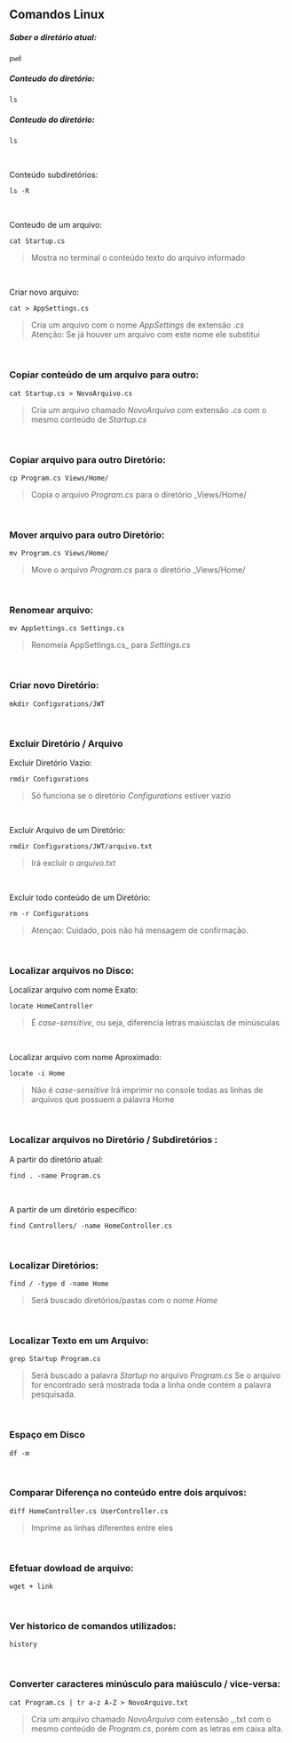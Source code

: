 ## Comandos Linux


##### Saber o diretório atual:
```
pwd
```

##### Conteudo do diretório:
```
ls
```

##### Conteudo do diretório:
```
ls
```















<br>

Conteúdo subdiretórios:
```
ls -R
```


<br>


Conteudo de um arquivo:
```
cat Startup.cs
```
> Mostra no terminal o conteúdo texto do arquivo informado

<br>


Criar novo arquivo:
```
cat > AppSettings.cs
```
> Cria um arquivo com o nome _AppSettings_ de extensão _.cs_  
> Atenção: Se já houver um arquivo com este nome ele substitui
<br>


### Copiar conteúdo de um arquivo para outro:
```
cat Startup.cs > NovoArquivo.cs
```
> Cria um arquivo chamado _NovoArquivo_ com extensão _.cs_ com o mesmo conteúdo de _Startup.cs_
<br>


### Copiar arquivo para outro Diretório:
```
cp Program.cs Views/Home/
```
> Copia o arquivo _Program.cs_ para o diretório _Views/Home/
<br>


### Mover arquivo para outro Diretório:
```
mv Program.cs Views/Home/
```
> Move o arquivo _Program.cs_ para o diretório _Views/Home/
<br>


### Renomear arquivo:
```
mv AppSettings.cs Settings.cs
```
> Renomeia AppSettings.cs_ para _Settings.cs_
<br>


### Criar novo Diretório:
```
mkdir Configurations/JWT
```
<br>


### Excluir Diretório / Arquivo
Excluir Diretório Vazio:
```
rmdir Configurations
```
> Só funciona se o diretório _Configurations_ estiver vazio
<br>

Excluir Arquivo de um Diretório:
```
rmdir Configurations/JWT/arquivo.txt
```
> Irá excluir o _arquivo.txt_
<br>

Excluir todo conteúdo de um Diretório:
```
rm -r Configurations
```
> Atençao: Cuidado, pois não há mensagem de confirmação.
<br>


### Localizar arquivos no Disco:
Localizar arquivo com nome Exato:
```
locate HomeController
```
> É _case-sensitive_, ou seja, diferencia letras maiúsclas de minúsculas
<br>

Localizar arquivo com nome Aproximado:
```
locate -i Home
```
> Não é _case-sensitive_
> Irá imprimir no console todas as linhas de arquivos que possuem a palavra Home
<br>


### Localizar arquivos no Diretório / Subdiretórios :
A partir do diretório atual:
```
find . -name Program.cs
```
<br>

A partir de um diretório específico:
```
find Controllers/ -name HomeController.cs
```
<br>


### Localizar Diretórios:
```
find / -type d -name Home
```
> Será buscado diretórios/pastas com o nome _Home_
<br>


### Localizar Texto em um Arquivo:
```
grep Startup Program.cs
```
> Será buscado a palavra _Startup_ no arquivo _Program.cs_
> Se o arquivo for encontrado será mostrada toda a linha onde contém a palavra pesquisada.
<br>


### Espaço em Disco
```
df -m
```
<br>


### Comparar Diferença no conteúdo entre dois arquivos:
```
diff HomeController.cs UserController.cs
```
> Imprime as linhas diferentes entre eles
<br>


### Efetuar dowload de arquivo:
```
wget + link
```
<br>


### Ver historico de comandos utilizados:
```
history 
```
<br>


### Converter caracteres minúsculo para maiúsculo / vice-versa:
```
cat Program.cs | tr a-z A-Z > NovoArquivo.txt
```
> Cria um arquivo chamado _NovoArquivo_ com extensão _.txt com o mesmo conteúdo de _Program.cs_, porém com as letras em caixa alta.






